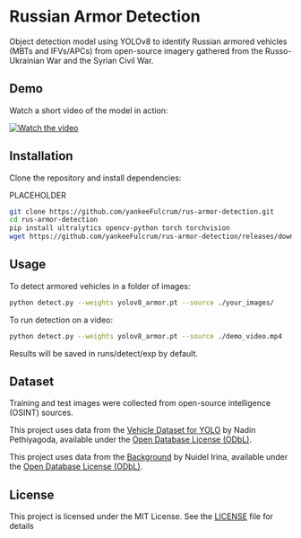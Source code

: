 # Russian Armor Detection
Object detection model using YOLOv8 to identify Russian armored vehicles (MBTs and IFVs/APCs) from open-source imagery gathered from the Russo-Ukrainian War and the Syrian Civil War.

## Demo
Watch a short video of the model in action:


[![Watch the video](https://img.youtube.com/vi/bkcUh47aMxM/hqdefault.jpg)](https://www.youtube.com/embed/bkcUh47aMxM)

## Installation
Clone the repository and install dependencies:

PLACEHOLDER
```bash
git clone https://github.com/yankeeFulcrum/rus-armor-detection.git
cd rus-armor-detection
pip install ultralytics opencv-python torch torchvision
wget https://github.com/yankeeFulcrum/rus-armor-detection/releases/download/v1.0/yolov8_armor.pt
```
## Usage
To detect armored vehicles in a folder of images:

```bash
python detect.py --weights yolov8_armor.pt --source ./your_images/
```
To run detection on a video:

```bash
python detect.py --weights yolov8_armor.pt --source ./demo_video.mp4
```
Results will be saved in runs/detect/exp by default.
## Dataset
Training and test images were collected from open-source intelligence (OSINT) sources.  

This project uses data from the [Vehicle Dataset for YOLO](https://www.kaggle.com/datasets/nadinpethiyagoda/vehicle-dataset-for-yolo) by Nadin Pethiyagoda, available under the [Open Database License (ODbL)](https://opendatacommons.org/licenses/odbl/1-0/).  

This project uses data from the [Background](https://www.kaggle.com/datasets/nuidelirina/background) by Nuidel Irina, available under the [Open Database License (ODbL)](https://opendatacommons.org/licenses/odbl/1-0/).  
## License

This project is licensed under the MIT License. See the [LICENSE](./LICENSE) file for details
